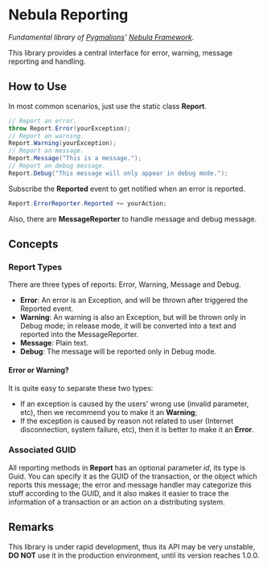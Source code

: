 ﻿# Nebula Reporting

*Fundamental library of [Pygmalions](https://github.com/Pygmalions)' [Nebula Framework](https://github.com/Pygmalions/Nebula.Framework).*

This library provides a central interface for error, warning, message
reporting and handling.

## How to Use

In most common scenarios, just use the static class **Report**.
```C#
// Report an error.
throw Report.Error(yourException);
// Report an warning.
Report.Warning(yourException);
// Report an message.
Report.Message("This is a message.");
// Report an debug message.
Report.Debug("This message will only appear in debug mode.");
```

Subscribe the **Reported** event to get notified when an error is reported.
```C#
Report.ErrorReporter.Reported += yourAction;
```

Also, there are **MessageReporter** to handle message and debug message.

## Concepts

### Report Types

There are three types of reports: Error, Warning, Message and Debug.
- **Error**: An error is an Exception, and will be thrown after triggered the Reported event.
- **Warning**: An warning is also an Exception, but will be thrown only in Debug mode; 
in release mode, it will be converted into a text and reported into the MessageReporter.
- **Message**: Plain text.
- **Debug**: The message will be reported only in Debug mode.

#### Error or Warning?

It is quite easy to separate these two types: 

- If an exception is caused by the users' wrong use (invalid parameter, etc), 
then we recommend you to make it an **Warning**;
- If the exception is caused by reason not related to user (Internet disconnection, system failure, etc),
then it is better to make it an **Error**.

### Associated GUID

All reporting methods in **Report** has an optional parameter *id*, 
its type is Guid.
You can specify it as the GUID of the transaction, or the object which reports this message;
the error and message handler may categorize this stuff according to the GUID,
and it also makes it easier to trace the information of a transaction or an action on
a distributing system.

## Remarks

This library is under rapid development, thus its API may be very unstable, 
**DO NOT** use it in the production environment,
until its version reaches 1.0.0.